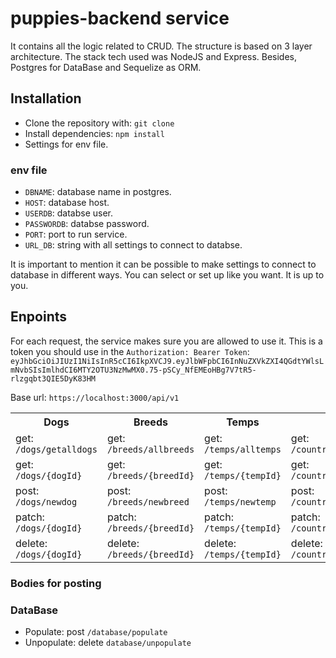 # puppies-backend service

It contains all the logic related to CRUD. The structure is based on 3 layer architecture. The stack tech used was NodeJS and Express. Besides, Postgres for DataBase and Sequelize as ORM.

## Installation

* Clone the repository with: `git clone`
* Install dependencies: `npm install`
* Settings for env file.

### env file

* `DBNAME`: database name in postgres.
* `HOST`: database host.
* `USERDB`: databse user.
* `PASSWORDB`: databse password.
* `PORT`: port to run service.
* `URL_DB`: string with all settings to connect to databse.

It is important to mention it can be possible to make settings to connect to database in different ways. You can select or set up like you want. It is up to you.

## Enpoints
For each request, the service makes sure you are allowed to use it. This is a token you should use in the `Authorization: Bearer Token`: 
`eyJhbGciOiJIUzI1NiIsInR5cCI6IkpXVCJ9.eyJlbWFpbCI6InNuZXVkZXI4QGdtYWlsLmNvbSIsImlhdCI6MTY2OTU3NzMwMX0.75-pSCy_NfEMEoHBg7V7tR5-rlzgqbt3QIE5DyK83HM`

Base url: `https://localhost:3000/api/v1`

<table>
  <tr>
    <th>Dogs</th>
    <th>Breeds</th>
    <th>Temps</th>
    <th>Countries</th>
  </tr>
  <tr>
    <td>get: <code>/dogs/getalldogs</code></td>
    <td>get: <code>/breeds/allbreeds</code></td>
    <td>get: <code>/temps/alltemps</code></td>
    <td>get: <code>/countries/allcountries</code></td>
  </tr>
  <tr>
    <td>get: <code>/dogs/{dogId}</code></td>
    <td>get: <code>/breeds/{breedId}</code></td>
    <td>get: <code>/temps/{tempId}</code></td>
    <td>get: <code>/countries/{countryId}</code></td>
  </tr>
  <tr>
    <td>post: <code>/dogs/newdog</code></td>
    <td>post: <code>/breeds/newbreed</code></td>
    <td>post: <code>/temps/newtemp</code></td>
    <td>post: <code>/countries/newcountry</code></td>
  </tr>
  <tr>
    <td>patch: <code>/dogs/{dogId}</code></td>
    <td>patch: <code>/breeds/{breedId}</code></td>
    <td>patch: <code>/temps/{tempId}</code></td>
    <td>patch: <code>/countries/{countryId}</code></td>
  </tr>
  <tr>
    <td>delete: <code>/dogs/{dogId}</code></td>
    <td>delete: <code>/breeds/{breedId}</code></td>
    <td>delete: <code>/temps/{tempId}</code></td>
    <td>delete: <code>/countries/{countryId}</code></td>
  </tr>
</table>

### Bodies for posting

### DataBase

* Populate: post `/database/populate`
* Unpopulate: delete `database/unpopulate`

